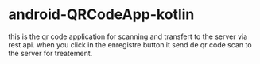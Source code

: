 ﻿# android-QRCodeApp-kotlin
 
 this is the qr code application for scanning and transfert to the server via rest api. 
 when you click in the enregistre button it send de qr code scan to the server for treatement. 
